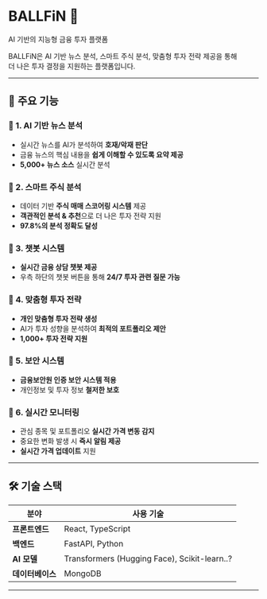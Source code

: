 # BALLFiN 🚀  
AI 기반의 지능형 금융 투자 플랫폼     

BALLFiN은 AI 기반 뉴스 분석, 스마트 주식 분석, 맞춤형 투자 전략 제공을 통해  
더 나은 투자 결정을 지원하는 플랫폼입니다.  

---

## 📌 주요 기능  

### 🔹 1. AI 기반 뉴스 분석  
- 실시간 뉴스를 AI가 분석하여 **호재/악재 판단**  
- 금융 뉴스의 핵심 내용을 **쉽게 이해할 수 있도록 요약 제공**  
- **5,000+ 뉴스 소스** 실시간 분석  

### 🔹 2. 스마트 주식 분석  
- 데이터 기반 **주식 매매 스코어링 시스템** 제공  
- **객관적인 분석 & 추천**으로 더 나은 투자 전략 지원  
- **97.8%의 분석 정확도 달성**  

### 🔹 3. 챗봇 시스템  
- **실시간 금융 상담 챗봇 제공**  
- 우측 하단의 챗봇 버튼을 통해 **24/7 투자 관련 질문 가능**  

### 🔹 4. 맞춤형 투자 전략  
- **개인 맞춤형 투자 전략 생성**  
- AI가 투자 성향을 분석하여 **최적의 포트폴리오 제안**  
- **1,000+ 투자 전략 지원**  

### 🔹 5. 보안 시스템  
- **금융보안원 인증 보안 시스템 적용**  
- 개인정보 및 투자 정보 **철저한 보호**  

### 🔹 6. 실시간 모니터링  
- 관심 종목 및 포트폴리오 **실시간 가격 변동 감지**  
- 중요한 변화 발생 시 **즉시 알림 제공**  
- **실시간 가격 업데이트** 지원  

---

## 🛠️ 기술 스택  

| 분야        | 사용 기술 |
|------------|--------------|
| **프론트엔드**  | React, TypeScript |
| **백엔드**      | FastAPI, Python |
| **AI 모델**     | Transformers (Hugging Face), Scikit-learn..? |
| **데이터베이스** | MongoDB |

---

